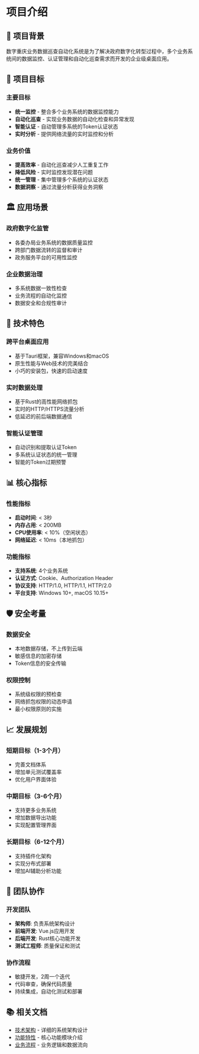# 项目介绍

## 📖 项目背景

数字重庆业务数据巡查自动化系统是为了解决政府数字化转型过程中，多个业务系统间的数据监控、认证管理和自动化巡查需求而开发的企业级桌面应用。

## 🎯 项目目标

### 主要目标
- **统一监控** - 整合多个业务系统的数据监控能力
- **自动化巡查** - 实现业务数据的自动化检查和异常发现
- **智能认证** - 自动管理多系统的Token认证状态
- **实时分析** - 提供网络流量的实时监控和分析

### 业务价值
- **提高效率** - 自动化巡查减少人工重复工作
- **降低风险** - 实时监控发现潜在问题
- **统一管理** - 集中管理多个系统的认证状态
- **数据洞察** - 通过流量分析获得业务洞察

## 🏛️ 应用场景

### 政府数字化监管
- 各委办局业务系统的数据质量监控
- 跨部门数据流转的监督和审计
- 政务服务平台的可用性监控

### 企业数据治理
- 多系统数据一致性检查
- 业务流程的自动化监控
- 数据安全和合规性审计

## 🔧 技术特色

### 跨平台桌面应用
- 基于Tauri框架，兼容Windows和macOS
- 原生性能与Web技术的完美结合
- 小巧的安装包，快速的启动速度

### 实时数据处理
- 基于Rust的高性能网络抓包
- 实时的HTTP/HTTPS流量分析
- 低延迟的前后端数据通信

### 智能认证管理
- 自动识别和提取认证Token
- 多系统认证状态的统一管理
- 智能的Token过期预警

## 📊 核心指标

### 性能指标
- **启动时间**: < 3秒
- **内存占用**: < 200MB
- **CPU使用率**: < 10%（空闲状态）
- **网络延迟**: < 10ms（本地抓包）

### 功能指标
- **支持系统**: 4个业务系统
- **认证方式**: Cookie、Authorization Header
- **协议支持**: HTTP/1.0, HTTP/1.1, HTTP/2.0
- **平台支持**: Windows 10+, macOS 10.15+

## 🛡️ 安全考量

### 数据安全
- 本地数据存储，不上传到云端
- 敏感信息的加密存储
- Token信息的安全传输

### 权限控制
- 系统级权限的预检查
- 网络抓包权限的动态申请
- 最小权限原则的实施

## 📈 发展规划

### 短期目标（1-3个月）
- 完善文档体系
- 增加单元测试覆盖率
- 优化用户界面体验

### 中期目标（3-6个月）
- 支持更多业务系统
- 增加数据导出功能
- 实现配置管理界面

### 长期目标（6-12个月）
- 支持插件化架构
- 实现分布式部署
- 增加AI辅助分析功能

## 🤝 团队协作

### 开发团队
- **架构师**: 负责系统架构设计
- **前端开发**: Vue.js应用开发
- **后端开发**: Rust核心功能开发
- **测试工程师**: 质量保证和测试

### 协作流程
- 敏捷开发，2周一个迭代
- 代码审查，确保代码质量
- 持续集成，自动化测试和部署

## 📚 相关文档

- [技术架构](./技术架构.md) - 详细的系统架构设计
- [功能特性](./功能特性.md) - 核心功能模块介绍
- [业务流程](./业务流程.md) - 业务逻辑和数据流向